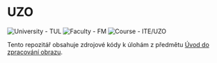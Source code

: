# UZO
<p>
    <img src="https://img.shields.io/badge/University%20-TUL-5948AD?labelColor=black&style=for-the-badge" alt="University - TUL" />
    <img src="https://img.shields.io/badge/Faculty%20-FM-ea7603?labelColor=black&style=for-the-badge" alt="Faculty - FM" />
    <img src="https://img.shields.io/badge/Course%20-ITE%2FUZO-3178c6?labelColor=black&style=for-the-badge" alt="Course - ITE/UZO" />
</p>

Tento repozitář obsahuje zdrojové kódy k úlohám z předmětu [Úvod do zpracování obrazu](https://stag.tul.cz/ects/fakulty/FM/ITE/UZO).

